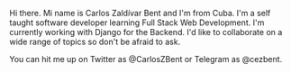 Hi there. Mi name is Carlos Zaldívar Bent and I'm from Cuba.
I'm a self taught software developer learning Full Stack Web Development. I'm currently working with Django for the Backend.
I'd like to collaborate on a wide range of topics so don't be afraid to ask.

You can hit me up on Twitter as @CarlosZBent or Telegram as @cezbent.
